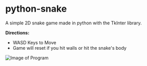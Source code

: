 # python-snake
A simple 2D snake game made in python with the TkInter library.

**Directions:**
- WASD Keys to Move
- Game will reset if you hit walls or hit the snake's body

![Image of Program](https://i.gyazo.com/59bc50d70bc854c3c6adaf79e8f5c1f3.png)

